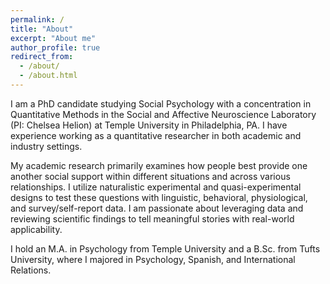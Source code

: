 ```yaml
---
permalink: /
title: "About"
excerpt: "About me"
author_profile: true
redirect_from: 
  - /about/
  - /about.html
---
```


I am a PhD candidate studying Social Psychology with a concentration in Quantitative Methods in the Social and Affective Neuroscience Laboratory (PI: Chelsea Helion) at Temple University in Philadelphia, PA. I have experience working as a quantitative researcher in both academic and industry settings. 

My academic research primarily examines how people best provide one another social support within different situations and across various relationships. I utilize naturalistic experimental and quasi-experimental designs to test these questions with linguistic, behavioral, physiological, and survey/self-report data. I am passionate about leveraging data and reviewing scientific findings to tell meaningful stories with real-world applicability. 

I hold an M.A. in Psychology from Temple University and a B.Sc. from Tufts University, where I majored in Psychology, Spanish, and International Relations.

